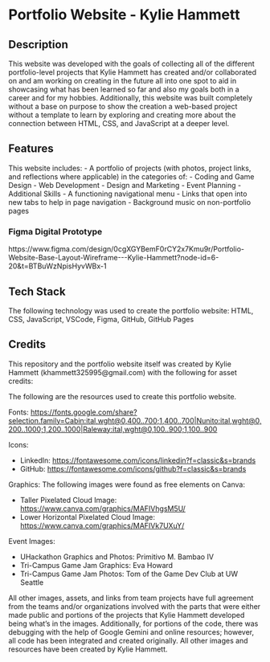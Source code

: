 <h1>Portfolio Website - Kylie Hammett</h1>

<h2>Description</h2>
This website was developed with the goals of collecting all of the different portfolio-level projects that Kylie Hammett has created and/or collaborated on and am working on creating in the future all into one spot to aid in showcasing what has been learned so far and also my goals both in a career and for my hobbies. Additionally, this website was built completely without a base on purpose to show the creation a web-based project without a template to learn by exploring and creating more about the connection between HTML, CSS, and JavaScript at a deeper level.

<h2>Features</h2> 
This website includes:
- A portfolio of projects (with photos, project links, and reflections where applicable) in the categories of:
  - Coding and Game Design
  - Web Development
  - Design and Marketing
  - Event Planning
  - Additional Skills
- A functioning navigational menu
- Links that open into new tabs to help in page navigation
- Background music on non-portfolio pages

<h3>Figma Digital Prototype</h3> https://www.figma.com/design/0cgXGYBemF0rCY2x7Kmu9r/Portfolio-Website-Base-Layout-Wireframe---Kylie-Hammett?node-id=6-20&t=BTBuWzNpisHyvWBx-1
<h2>Tech Stack</h2>
The following technology was used to create the portfolio website: HTML, CSS, JavaScript, VSCode, Figma, GitHub, GitHub Pages

<h2>Credits</h2>
This repository and the portfolio website itself was created by Kylie Hammett (khammett325995@gmail.com) with the following for asset credits:

The following are the resources used to create this portfolio website.

Fonts:
https://fonts.google.com/share?selection.family=Cabin:ital,wght@0,400..700;1,400..700|Nunito:ital,wght@0,200..1000;1,200..1000|Raleway:ital,wght@0,100..900;1,100..900

Icons:
- LinkedIn: https://fontawesome.com/icons/linkedin?f=classic&s=brands
- GitHub: https://fontawesome.com/icons/github?f=classic&s=brands

Graphics:
The following images were found as free elements on Canva:
- Taller Pixelated Cloud Image: https://www.canva.com/graphics/MAFIVhgsM5U/
- Lower Horizontal Pixelated Cloud Image: https://www.canva.com/graphics/MAFIVk7UXuY/

Event Images:
- UHackathon Graphics and Photos: Primitivo M. Bambao IV
- Tri-Campus Game Jam Graphics: Eva Howard
- Tri-Campus Game Jam Photos: Tom of the Game Dev Club at UW Seattle

All other images, assets, and links from team projects have full agreement from the teams and/or organizations involved with the parts that were either made public and portions of the projects that Kylie Hammett developed being what’s in the images. Additionally, for portions of the code, there was debugging with the help of Google Gemini and online resources; however, all code has been integrated and created originally. All other images and resources have been created by Kylie Hammett.
